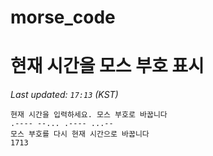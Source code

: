 # morse_code
# 현재 시간을 모스 부호 표시
<!-- MORSE_TIME_START -->
_Last updated: `17:13` (KST)_

```
현재 시간을 입력하세요. 모스 부호로 바꿉니다
.---- --... .---- ...--
모스 부호를 다시 현재 시간으로 바꿉니다
1713
```
<!-- MORSE_TIME_END -->
